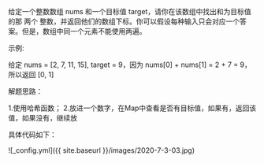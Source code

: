 给定一个整数数组 nums 和一个目标值 target，请你在该数组中找出和为目标值的那 两个 整数，并返回他们的数组下标。你可以假设每种输入只会对应一个答案。但是，数组中同一个元素不能使用两遍。

示例:

给定 nums = [2, 7, 11, 15], target = 9，因为 nums[0] + nums[1] = 2 + 7 = 9，所以返回 [0, 1]

解题思路：

1.使用哈希函数；
2.放进一个数字，在Map中查看是否有目标值，如果有，返回该值，如果没有，继续放


具体代码如下：

![_config.yml]({{ site.baseurl }}/images/2020-7-3-03.jpg)
